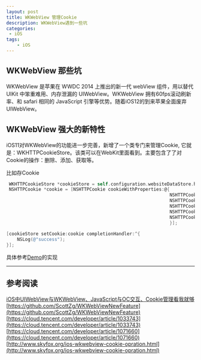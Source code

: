 ```yaml
---
layout: post
title: WKWebView 管理Cookie
description: WKWebView遇到一些坑 
categories:
 - iOS 
tags:
    - iOS 
---
```


## WKWebView 那些坑 

WKWebView 是苹果在 WWDC 2014 上推出的新一代 webView 组件，用以替代 UIKit 中笨重难用、内存泄漏的 UIWebView。WKWebView 拥有60fps滚动刷新率、和 safari 相同的 JavaScript 引擎等优势。随着iOS12的到来苹果全面废弃UIWebView。


## WKWebView 强大的新特性
iOS11对WKWebView的功能进一步完善，新增了一个类专门来管理Cookie, 它就是：WKHTTPCookieStore。该类可以在WebKit里面看到。主要包含了了对Cookie的操作：删除、添加、获取等。

比如存Cookie
```Objective-C
 WKHTTPCookieStore *cookieStore = self.configuration.websiteDataStore.httpCookieStore;
 NSHTTPCookie *cookie = [NSHTTPCookie cookieWithProperties:@{
                                                             NSHTTPCookieDomain: domain, //公司域名
                                                             NSHTTPCookieName: @"cookieName", //cookie名字
                                                             NSHTTPCookieValue: @"cookieValue", //cookie值
                                                             NSHTTPCookiePath: @"/", //路径，一般都是存在根目录下
                                                             NSHTTPCookieExpires: [[NSDate date] dateByAddingTimeInterval:2629743] //过期时间
                                                             }];
        
[cookieStore setCookie:cookie completionHandler:^{
    NSLog(@"success");
}];

```
具体参考[Demo](https://github.com/xtcmoons/WKWebView-Cookie)的实现

---
## 参考阅读
[iOS中UIWebView与WKWebView、JavaScript与OC交互、Cookie管理看我就够](http://blog.darkangel7.com/2016/09/01/iOS%E4%B8%ADUIWebView%E4%B8%8EWKWebView%E3%80%81JavaScript%E4%B8%8EOC%E4%BA%A4%E4%BA%92%E3%80%81Cookie%E7%AE%A1%E7%90%86%E7%9C%8B%E6%88%91%E5%B0%B1%E5%A4%9F%EF%BC%88%E4%B8%8A%EF%BC%89/)<br />
[https://github.com/ScottZg/WKWebViewNewFeature](https://github.com/ScottZg/WKWebViewNewFeature)<br />
[https://cloud.tencent.com/developer/article/1033743](https://cloud.tencent.com/developer/article/1033743)<br />
[https://cloud.tencent.com/developer/article/1071660](https://cloud.tencent.com/developer/article/1071660)<br />
[http://www.skyfox.org/ios-wkwebview-cookie-opration.html](http://www.skyfox.org/ios-wkwebview-cookie-opration.html)<br />
